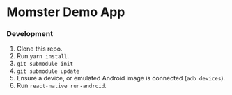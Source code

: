 # Momster Demo App

### Development

1. Clone this repo.
2. Run `yarn install`.
3. `git submodule init`
4. `git submodule update`
5. Ensure a device, or emulated Android image is connected (`adb devices`).
6. Run `react-native run-android`.

